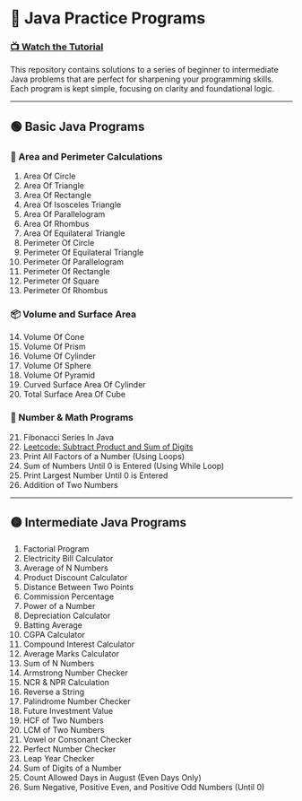 # 🧠 Java Practice Programs  
### [📺 Watch the Tutorial](https://youtu.be/ldYLYRNaucM)

This repository contains solutions to a series of beginner to intermediate Java problems that are perfect for sharpening your programming skills. Each program is kept simple, focusing on clarity and foundational logic.

---

## 🟢 Basic Java Programs

### 📐 Area and Perimeter Calculations
1. Area Of Circle  
2. Area Of Triangle  
3. Area Of Rectangle  
4. Area Of Isosceles Triangle  
5. Area Of Parallelogram  
6. Area Of Rhombus  
7. Area Of Equilateral Triangle  
8. Perimeter Of Circle  
9. Perimeter Of Equilateral Triangle  
10. Perimeter Of Parallelogram  
11. Perimeter Of Rectangle  
12. Perimeter Of Square  
13. Perimeter Of Rhombus  

### 📦 Volume and Surface Area
14. Volume Of Cone  
15. Volume Of Prism  
16. Volume Of Cylinder  
17. Volume Of Sphere  
18. Volume Of Pyramid  
19. Curved Surface Area Of Cylinder  
20. Total Surface Area Of Cube  

### 🔢 Number & Math Programs
21. Fibonacci Series In Java  
22. [Leetcode: Subtract Product and Sum of Digits](https://leetcode.com/problems/subtract-the-product-and-sum-of-digits-of-an-integer/)  
23. Print All Factors of a Number (Using Loops)  
24. Sum of Numbers Until 0 is Entered (Using While Loop)  
25. Print Largest Number Until 0 is Entered  
26. Addition of Two Numbers  

---

## 🟡 Intermediate Java Programs

1. Factorial Program  
2. Electricity Bill Calculator  
3. Average of N Numbers  
4. Product Discount Calculator  
5. Distance Between Two Points  
6. Commission Percentage  
7. Power of a Number  
8. Depreciation Calculator  
9. Batting Average  
10. CGPA Calculator  
11. Compound Interest Calculator  
12. Average Marks Calculator  
13. Sum of N Numbers  
14. Armstrong Number Checker  
15. NCR & NPR Calculation  
16. Reverse a String  
17. Palindrome Number Checker  
18. Future Investment Value  
19. HCF of Two Numbers  
20. LCM of Two Numbers  
21. Vowel or Consonant Checker  
22. Perfect Number Checker  
23. Leap Year Checker  
24. Sum of Digits of a Number  
25. Count Allowed Days in August (Even Days Only)  
26. Sum Negative, Positive Even, and Positive Odd Numbers (Until 0)